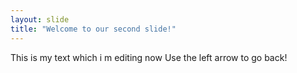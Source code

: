 ```yaml
---
layout: slide
title: "Welcome to our second slide!"
---
```

This is my text which i m editing now
Use the left arrow to go back!
